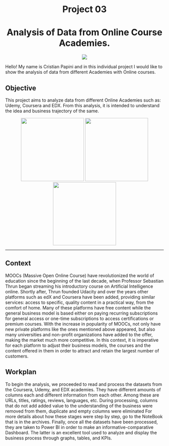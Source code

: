 ## <h1 align=center> Project 03

## <h1 align=center> Analysis of Data from Online Course Academies.
  
<p align="center">
<img src=https://aulaciete.net/wp-content/uploads/2019/08/MOOC-Essentials-of-youth-policy.png>
  
Hello! My name is Cristian Papini and in this individual project I would like to show the analysis of data from different Academies with Online courses.
  
## Objective
 This project aims to analyze data from different Online Academies such as: Udemy, Coursera and EDX. From this analysis, it is intended to understand the idea and business trajectory of the same.
<div>
  <p align="center">
<img src="https://miro.medium.com/max/780/0*w8iLphjaPpk2Q1th.png" width="200px">
    <img src="https://encrypted-tbn0.gstatic.com/images?q=tbn:ANd9GcRipRA2d31osZFzqD7y9cVTjA3JmMGZWv46-0yHzaWtB0iC9hmzzfBYn_tb2MY7uEzTNK0&usqp=CAU" width="200px">
<img src="https://www.drupal.org/files/edx_logo.png" width="200px">
</div><hr>
  
## Context
MOOCs (Massive Open Online Course) have revolutionized the world of education since the beginning of the last decade, when Professor Sebastian Thrun began streaming his introductory course on Artificial Intelligence online. Shortly after, Thrun founded Udacity and over the years other platforms such as edX and Coursera have been added, providing similar services: access to specific, quality content in a practical way, from the comfort of home. Many of these platforms have free content while the general business model is based either on paying recurring subscriptions for general access or one-time subscriptions to access certifications or premium courses. With the increase in popularity of MOOCs, not only have new private platforms like the ones mentioned above appeared, but also many universities and non-profit organizations have added to the offer, making the market much more competitive. In this context, it is imperative for each platform to adjust their business models, the courses and the content offered in them in order to attract and retain the largest number of customers.
  
## Workplan
  To begin the analysis, we proceeded to read and process the datasets from the Coursera, Udemy, and EDX academies. They have different amounts of columns each and different information from each other. Among these are URLs, titles, ratings, reviews, languages, etc.
  During processing, columns that do not add added value to the understanding of the business were removed from them, duplicate and empty columns were eliminated
  For more details about how these stages were step by step, go to the NoteBook that is in the archives.
Finally, once all the datasets have been processed, they are taken to Power BI in order to make an informative-comparative Dashboard. The latter is an excellent tool used to analyze and display the business process through graphs, tables, and KPIs.
